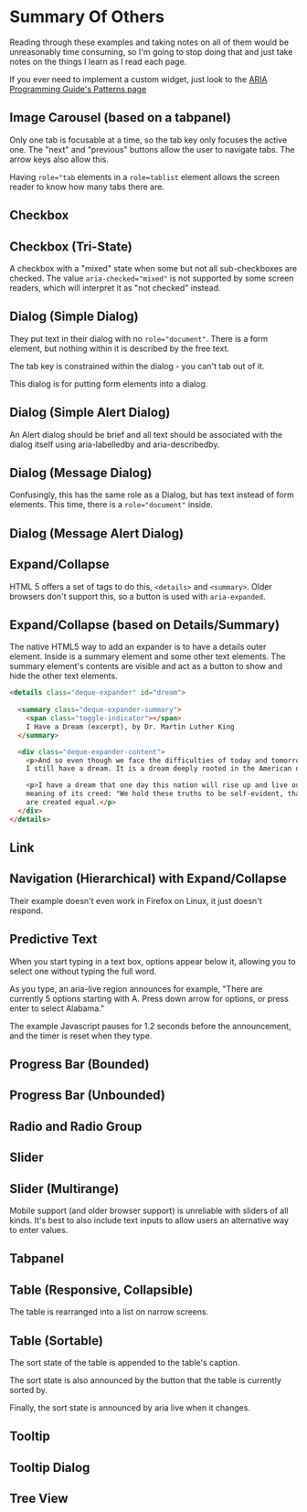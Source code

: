 # Summary Of Others

Reading through these examples and taking notes on all of them would be unreasonably time consuming, so I'm going to stop doing that and just take notes on the things I learn as I read each page.

If you ever need to implement a custom widget, just look to the [ARIA Programming Guide's Patterns page](https://www.w3.org/WAI/ARIA/apg/patterns/)

## Image Carousel (based on a tabpanel)

Only one tab is focusable at a time, so the tab key only focuses the active one. The "next" and "previous" buttons allow the user to navigate tabs. The arrow keys also allow this.

Having `role="tab` elements in a `role=tablist` element allows the screen reader to know how many tabs there are.

## Checkbox
## Checkbox (Tri-State)

A checkbox with a "mixed" state when some but not all sub-checkboxes are checked. The value `aria-checked="mixed"` is not supported by some screen readers, which will interpret it as "not checked" instead.

## Dialog (Simple Dialog)

They put text in their dialog with no `role="document"`. There is a form element, but nothing within it is described by the free text.

The tab key is constrained within the dialog - you can't tab out of it.

This dialog is for putting form elements into a dialog.

## Dialog (Simple Alert Dialog)

An Alert dialog should be brief and all text should be associated with the dialog itself using aria-labelledby and aria-describedby.

## Dialog (Message Dialog)

Confusingly, this has the same role as a Dialog, but has text instead of form elements. This time, there is a `role="document"` inside.

## Dialog (Message Alert Dialog)
## Expand/Collapse

HTML 5 offers a set of tags to do this, `<details>` and `<summary>`. Older browsers don't support this, so a button is used with `aria-expanded`.

## Expand/Collapse (based on Details/Summary)

The native HTML5 way to add an expander is to have a details outer element. Inside is a summary element and some other text elements. The summary element's contents are visible and act as a button to show and hide the other text elements.

```html
<details class="deque-expander" id="dream">
   
  <summary class="deque-expander-summary">
  	<span class="toggle-indicator"></span>
    I Have a Dream (excerpt), by Dr. Martin Luther King
  </summary>

  <div class="deque-expander-content">
    <p>And so even though we face the difficulties of today and tomorrow, 
    I still have a dream. It is a dream deeply rooted in the American dream.</p>

    <p>I have a dream that one day this nation will rise up and live out the true 
    meaning of its creed: "We hold these truths to be self-evident, that all men 
    are created equal.</p>
  </div>
</details>
```

## Link
## Navigation (Hierarchical) with Expand/Collapse

Their example doesn't even work in Firefox on Linux, it just doesn't respond.

## Predictive Text

When you start typing in a text box, options appear below it, allowing you to select one without typing the full word.

As you type, an aria-live region announces for example, "There are currently 5 options starting with A. Press down arrow for options, or press enter to select Alabama."

The example Javascript pauses for 1.2 seconds before the announcement, and the timer is reset when they type.

## Progress Bar (Bounded)
## Progress Bar (Unbounded)
## Radio and Radio Group
## Slider
## Slider (Multirange)

Mobile support (and older browser support) is unreliable with sliders of all kinds. It's best to also include text inputs to allow users an alternative way to enter values.

## Tabpanel
## Table (Responsive, Collapsible)

The table is rearranged into a list on narrow screens.

## Table (Sortable)

The sort state of the table is appended to the table's caption.

The sort state is also announced by the button that the table is currently sorted by.

Finally, the sort state is announced by aria live when it changes.

## Tooltip
## Tooltip Dialog
## Tree View